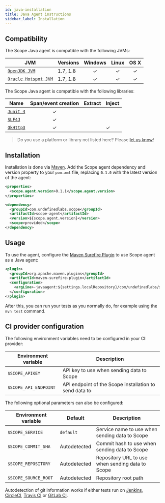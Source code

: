 ```yaml
---
id: java-installation
title: Java Agent instructions
sidebar_label: Installation
---
```



## Compatibility

The Scope Java agent is compatible with the following JVMs:

| JVM                                                                                        | Versions | Windows | Linux | OS X |
|--------------------------------------------------------------------------------------------|----------|:-------:|:-----:|:----:|
| [`OpenJDK JVM`](https://openjdk.java.net/)                                                 | 1.7, 1.8 |    ✓    |   ✓   |   ✓  |
| [`Oracle Hotspot JVM`](https://www.oracle.com/technetwork/java/javase/overview/index.html) | 1.7, 1.8 |    ✓    |   ✓   |   ✓  |

The Scope Java agent is compatible with the following libraries:

| Name                                          | Span/event creation | Extract | Inject |
|-----------------------------------------------|:-------------------:|---------|--------|
| [`Junit 4`](https://junit.org/junit4/)        |          ✓          |         |        |
| [`SLF4J`](https://www.slf4j.org/)             |          ✓          |         |        |
| [`OkHttp3`](https://square.github.io/okhttp/) |          ✓          |         |    ✓   |

> Do you use a platform or library not listed here? Please [let us know](https://home.codescope.com/goto/support)!

## Installation

Installation is done via [Maven](https://maven.apache.org/). Add the Scope agent dependency and version property to your `pom.xml` file,
replacing `0.1.0` with the latest version of the agent:

```xml
<properties>
  <scope.agent.version>0.1.1</scope.agent.version>
</properties>
```
```xml
<dependency>
  <groupId>com.undefinedlabs.scope</groupId>
  <artifactId>scope-agent</artifactId>
  <version>${scope.agent.version}</version>
  <scope>provided</scope>
</dependency>
```


## Usage

To use the agent, configure the [Maven Surefire Plugin](https://maven.apache.org/surefire/maven-surefire-plugin/) to use Scope agent as a Java agent:

```xml
<plugin>
  <groupId>org.apache.maven.plugins</groupId>
  <artifactId>maven-surefire-plugin</artifactId>
  <configuration>
    <argLine>-javaagent:${settings.localRepository}/com/undefinedlabs/scope/scope-agent/${scope.agent.version}/scope-agent-${scope.agent.version}.jar</argLine>
  </configuration>
</plugin>
```

After this, you can run your tests as you normally do, for example using the `mvn test` command.


## CI provider configuration

The following environment variables need to be configured in your CI provider:

| Environment variable  | Description                                            |
|-----------------------|--------------------------------------------------------|
| `$SCOPE_APIKEY`       | API key to use when sending data to Scope              |
| `$SCOPE_API_ENDPOINT` | API endpoint of the Scope installation to send data to |


The following optional parameters can also be configured:

| Environment variable | Default      | Description                                      |
|----------------------|--------------|--------------------------------------------------|
| `$SCOPE_SERVICE`     | `default`    | Service name to use when sending data to Scope   |
| `$SCOPE_COMMIT_SHA`  | Autodetected | Commit hash to use when sending data to Scope    |
| `$SCOPE_REPOSITORY`  | Autodetected | Repository URL to use when sending data to Scope |
| `$SCOPE_SOURCE_ROOT` | Autodetected | Repository root path                             |

Autodetection of git information works if either tests run on [Jenkins](https://jenkins.io/), 
[CircleCI](https://circleci.com/), [Travis CI](https://travis-ci.com/) or [GitLab CI](https://about.gitlab.com/).

